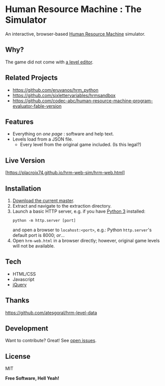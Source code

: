 # Human Resource Machine : The Simulator
An interactive, browser-based [Human Resource Machine](https://tomorrowcorporation.com/humanresourcemachine) simulator.

## Why?
The game did not come with [a level editor](https://steamcommunity.com/app/375820/discussions/0/351659808488235380/).

## Related Projects
- https://github.com/eruvanos/hrm_python
- https://github.com/sixlettervariables/hrmsandbox
- https://github.com/codec-abc/human-resource-machine-program-evaluator-fable-version

## Features
- Everything on _one page_ : software and help text.
- Levels load from a JSON file.
  - Every level from the original game included. (Is this legal?)

## Live Version
[https://placroix74.github.io/hrm-web-sim/hrm-web.html]

## Installation
1. [Download the current master](https://github.com/placroix74/hrm-web/archive/refs/heads/master.zip).
2. Extract and navigate to the extraction directory.
3. Launch a basic HTTP server, e.g. if you have [Python 3](https://www.python.org/downloads/) installed:
   ```
   python -m http.server [port]
   ```
   and open a browser to `locahost:<port>`, e.g.: Python `http.server`'s default port is 8000;
   _or_...
4. Open `hrm-web.html` in a browser directly; however, original game levels will not be available.

## Tech
- HTML/CSS
- Javascript
- [jQuery](https://jquery.com/)

## Thanks
https://github.com/atesgoral/hrm-level-data

## Development
Want to contribute? Great! See [open issues](https://github.com/placroix74/hrm-web/issues).

## License

MIT

**Free Software, Hell Yeah!**
